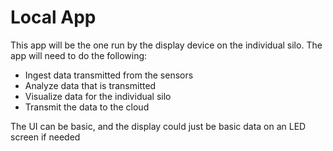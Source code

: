 # Local App

This app will be the one run by the display device on the individual silo. The app will need to do the following:
* Ingest data transmitted from the sensors
* Analyze data that is transmitted
* Visualize data for the individual silo
* Transmit the data to the cloud

The UI can be basic, and the display could just be basic data on an LED screen if needed